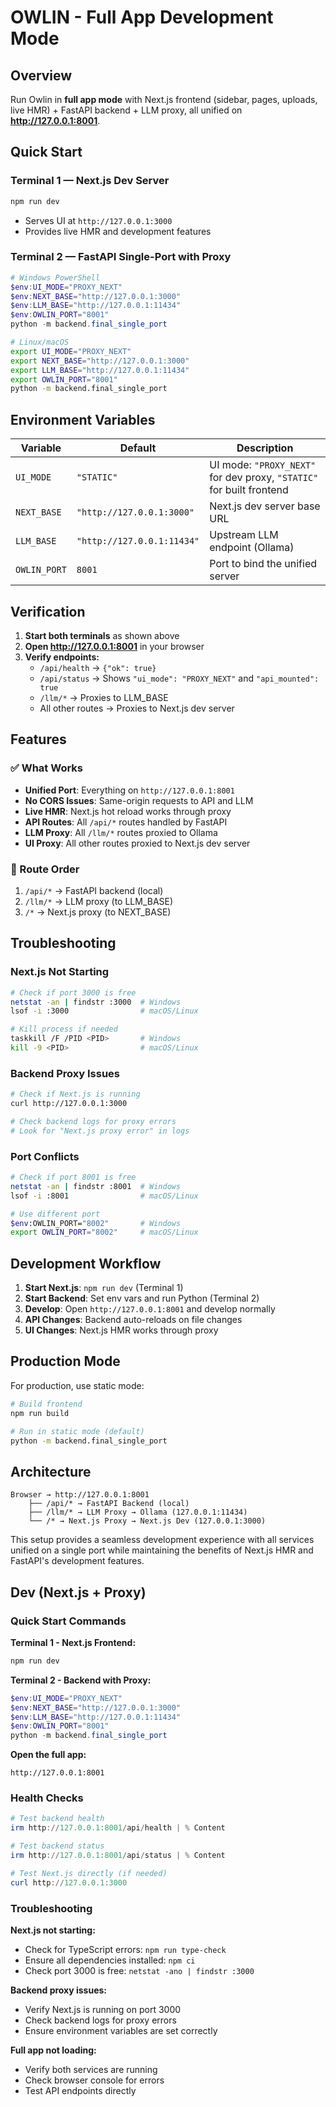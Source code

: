 # OWLIN - Full App Development Mode

## Overview
Run Owlin in **full app mode** with Next.js frontend (sidebar, pages, uploads, live HMR) + FastAPI backend + LLM proxy, all unified on **http://127.0.0.1:8001**.

## Quick Start

### Terminal 1 — Next.js Dev Server
```bash
npm run dev
```
- Serves UI at `http://127.0.0.1:3000`
- Provides live HMR and development features

### Terminal 2 — FastAPI Single-Port with Proxy
```powershell
# Windows PowerShell
$env:UI_MODE="PROXY_NEXT"
$env:NEXT_BASE="http://127.0.0.1:3000"
$env:LLM_BASE="http://127.0.0.1:11434"
$env:OWLIN_PORT="8001"
python -m backend.final_single_port
```

```bash
# Linux/macOS
export UI_MODE="PROXY_NEXT"
export NEXT_BASE="http://127.0.0.1:3000"
export LLM_BASE="http://127.0.0.1:11434"
export OWLIN_PORT="8001"
python -m backend.final_single_port
```

## Environment Variables

| Variable | Default | Description |
|----------|---------|-------------|
| `UI_MODE` | `"STATIC"` | UI mode: `"PROXY_NEXT"` for dev proxy, `"STATIC"` for built frontend |
| `NEXT_BASE` | `"http://127.0.0.1:3000"` | Next.js dev server base URL |
| `LLM_BASE` | `"http://127.0.0.1:11434"` | Upstream LLM endpoint (Ollama) |
| `OWLIN_PORT` | `8001` | Port to bind the unified server |

## Verification

1. **Start both terminals** as shown above
2. **Open http://127.0.0.1:8001** in your browser
3. **Verify endpoints:**
   - `/api/health` → `{"ok": true}`
   - `/api/status` → Shows `"ui_mode": "PROXY_NEXT"` and `"api_mounted": true`
   - `/llm/*` → Proxies to LLM_BASE
   - All other routes → Proxies to Next.js dev server

## Features

### ✅ What Works
- **Unified Port**: Everything on `http://127.0.0.1:8001`
- **No CORS Issues**: Same-origin requests to API and LLM
- **Live HMR**: Next.js hot reload works through proxy
- **API Routes**: All `/api/*` routes handled by FastAPI
- **LLM Proxy**: All `/llm/*` routes proxied to Ollama
- **UI Proxy**: All other routes proxied to Next.js dev server

### 🔧 Route Order
1. `/api/*` → FastAPI backend (local)
2. `/llm/*` → LLM proxy (to LLM_BASE)
3. `/*` → Next.js proxy (to NEXT_BASE)

## Troubleshooting

### Next.js Not Starting
```bash
# Check if port 3000 is free
netstat -an | findstr :3000  # Windows
lsof -i :3000                # macOS/Linux

# Kill process if needed
taskkill /F /PID <PID>       # Windows
kill -9 <PID>                # macOS/Linux
```

### Backend Proxy Issues
```bash
# Check if Next.js is running
curl http://127.0.0.1:3000

# Check backend logs for proxy errors
# Look for "Next.js proxy error" in logs
```

### Port Conflicts
```bash
# Check if port 8001 is free
netstat -an | findstr :8001  # Windows
lsof -i :8001                # macOS/Linux

# Use different port
$env:OWLIN_PORT="8002"       # Windows
export OWLIN_PORT="8002"     # macOS/Linux
```

## Development Workflow

1. **Start Next.js**: `npm run dev` (Terminal 1)
2. **Start Backend**: Set env vars and run Python (Terminal 2)
3. **Develop**: Open `http://127.0.0.1:8001` and develop normally
4. **API Changes**: Backend auto-reloads on file changes
5. **UI Changes**: Next.js HMR works through proxy

## Production Mode

For production, use static mode:
```bash
# Build frontend
npm run build

# Run in static mode (default)
python -m backend.final_single_port
```

## Architecture

```
Browser → http://127.0.0.1:8001
    ├── /api/* → FastAPI Backend (local)
    ├── /llm/* → LLM Proxy → Ollama (127.0.0.1:11434)
    └── /* → Next.js Proxy → Next.js Dev (127.0.0.1:3000)
```

This setup provides a seamless development experience with all services unified on a single port while maintaining the benefits of Next.js HMR and FastAPI's development features.

## Dev (Next.js + Proxy)

### Quick Start Commands

**Terminal 1 - Next.js Frontend:**
```bash
npm run dev
```

**Terminal 2 - Backend with Proxy:**
```powershell
$env:UI_MODE="PROXY_NEXT"
$env:NEXT_BASE="http://127.0.0.1:3000"
$env:LLM_BASE="http://127.0.0.1:11434"
$env:OWLIN_PORT="8001"
python -m backend.final_single_port
```

**Open the full app:**
```
http://127.0.0.1:8001
```

### Health Checks
```powershell
# Test backend health
irm http://127.0.0.1:8001/api/health | % Content

# Test backend status  
irm http://127.0.0.1:8001/api/status | % Content

# Test Next.js directly (if needed)
curl http://127.0.0.1:3000
```

### Troubleshooting

**Next.js not starting:**
- Check for TypeScript errors: `npm run type-check`
- Ensure all dependencies installed: `npm ci`
- Check port 3000 is free: `netstat -ano | findstr :3000`

**Backend proxy issues:**
- Verify Next.js is running on port 3000
- Check backend logs for proxy errors
- Ensure environment variables are set correctly

**Full app not loading:**
- Verify both services are running
- Check browser console for errors
- Test API endpoints directly